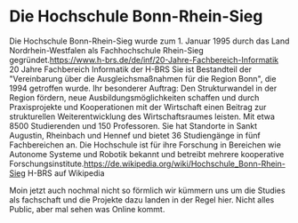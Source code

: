# Die Hochschule Bonn-Rhein-Sieg 
Die Hochschule Bonn-Rhein-Sieg wurde zum 1. Januar 1995 durch das Land Nordrhein-Westfalen als Fachhochschule Rhein-Sieg gegründet.<ref>https://www.h-brs.de/de/inf/20-Jahre-Fachbereich-Informatik 20 Jahre Fachbereich Informatik der H-BRS</ref> Sie ist Bestandteil der "Vereinbarung über die Ausgleichsmaßnahmen für die Region Bonn", die 1994 getroffen wurde. Ihr besonderer Auftrag: Den Strukturwandel in der Region fördern, neue Ausbildungsmöglichkeiten schaffen und durch Praxisprojekte und Kooperationen mit der Wirtschaft einen Beitrag zur strukturellen Weiterentwicklung des Wirtschaftsraumes leisten. Mit etwa 8500 Studierenden und 150 Professoren. Sie hat Standorte in Sankt Augustin, Rheinbach und Hennef und bietet 36 Studiengänge in fünf Fachbereichen an. Die Hochschule ist für ihre Forschung in Bereichen wie Autonome Systeme und Robotik bekannt und betreibt mehrere kooperative Forschungsinstitute.<ref>https://de.wikipedia.org/wiki/Hochschule_Bonn-Rhein-Sieg H-BRS auf Wikipedia</ref>

Moin jetzt auch nochmal nicht so förmlich wir kümmern uns um die Studies als fachschaft und die Projekte dazu landen in der Regel hier. Nicht alles Public, aber mal sehen was Online kommt.
